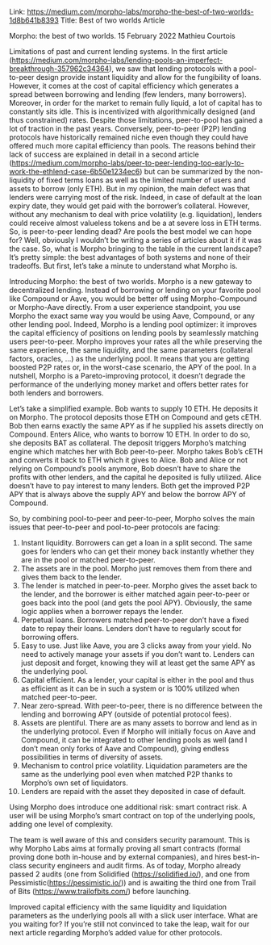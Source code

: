 Link: https://medium.com/morpho-labs/morpho-the-best-of-two-worlds-1d8b641b8393
Title: Best of two worlds Article

Morpho: the best of two worlds.
15 February 2022
Mathieu Courtois

Limitations of past and current lending systems.
In the first article (https://medium.com/morpho-labs/lending-pools-an-imperfect-breakthrough-357962c34364), we saw that lending protocols with a pool-to-peer design provide instant liquidity and allow for the fungibility of loans. However, it comes at the cost of capital efficiency which generates a spread between borrowing and lending (few lenders, many borrowers). Moreover, in order for the market to remain fully liquid, a lot of capital has to constantly sits idle. This is incentivized with algorithmically designed (and thus constrained) rates. Despite those limitations, peer-to-pool has gained a lot of traction in the past years.
Conversely, peer-to-peer (P2P) lending protocols have historically remained niche even though they could have offered much more capital efficiency than pools. The reasons behind their lack of success are explained in detail in a second article (https://medium.com/morpho-labs/peer-to-peer-lending-too-early-to-work-the-ethlend-case-6b50e1234ec6) but can be summarized by the non-liquidity of fixed terms loans as well as the limited number of users and assets to borrow (only ETH). But in my opinion, the main defect was that lenders were carrying most of the risk. Indeed, in case of default at the loan expiry date, they would get paid with the borrower’s collateral. However, without any mechanism to deal with price volatility (e.g. liquidation), lenders could receive almost valueless tokens and be a at severe loss in ETH terms.
So, is peer-to-peer lending dead? Are pools the best model we can hope for? Well, obviously I wouldn’t be writing a series of articles about it if it was the case. So, what is Morpho bringing to the table in the current landscape? It’s pretty simple: the best advantages of both systems and none of their tradeoffs.
But first, let’s take a minute to understand what Morpho is.

Introducing Morpho: the best of two worlds.
Morpho is a new gateway to decentralized lending. Instead of borrowing or lending on your favorite pool like Compound or Aave, you would be better off using Morpho-Compound or Morpho-Aave directly. From a user experience standpoint, you use Morpho the exact same way you would be using Aave, Compound, or any other lending pool.
Indeed, Morpho is a lending pool optimizer: it improves the capital efficiency of positions on lending pools by seamlessly matching users peer-to-peer. Morpho improves your rates all the while preserving the same experience, the same liquidity, and the same parameters (collateral factors, oracles, …) as the underlying pool. It means that you are getting boosted P2P rates or, in the worst-case scenario, the APY of the pool.
In a nutshell, Morpho is a Pareto-improving protocol, it doesn’t degrade the performance of the underlying money market and offers better rates for both lenders and borrowers.

Let’s take a simplified example.
Bob wants to supply 10 ETH. He deposits it on Morpho. The protocol deposits those ETH on Compound and gets cETH. Bob then earns exactly the same APY as if he supplied his assets directly on Compound.
Enters Alice, who wants to borrow 10 ETH. In order to do so, she deposits BAT as collateral. The deposit triggers Morpho’s matching engine which matches her with Bob peer-to-peer. Morpho takes Bob’s cETH and converts it back to ETH which it gives to Alice.
Bob and Alice or not relying on Compound’s pools anymore, Bob doesn’t have to share the profits with other lenders, and the capital he deposited is fully utilized. Alice doesn’t have to pay interest to many lenders. Both get the improved P2P APY that is always above the supply APY and below the borrow APY of Compound.

So, by combining pool-to-peer and peer-to-peer, Morpho solves the main issues that peer-to-peer and pool-to-peer protocols are facing:

1. Instant liquidity. Borrowers can get a loan in a split second. The same goes for lenders who can get their money back instantly whether they are in the pool or matched peer-to-peer.
2. The assets are in the pool. Morpho just removes them from there and gives them back to the lender.
3. The lender is matched in peer-to-peer. Morpho gives the asset back to the lender, and the borrower is either matched again peer-to-peer or goes back into the pool (and gets the pool APY). Obviously, the same logic applies when a borrower repays the lender.
4. Perpetual loans. Borrowers matched peer-to-peer don’t have a fixed date to repay their loans. Lenders don’t have to regularly scout for borrowing offers.
5. Easy to use. Just like Aave, you are 3 clicks away from your yield. No need to actively manage your assets if you don’t want to. Lenders can just deposit and forget, knowing they will at least get the same APY as the underlying pool.
6. Capital efficient. As a lender, your capital is either in the pool and thus as efficient as it can be in such a system or is 100% utilized when matched peer-to-peer.
7. Near zero-spread. With peer-to-peer, there is no difference between the lending and borrowing APY (outside of potential protocol fees).
8. Assets are plentiful. There are as many assets to borrow and lend as in the underlying protocol. Even if Morpho will initially focus on Aave and Compound, it can be integrated to other lending pools as well (and I don’t mean only forks of Aave and Compound), giving endless possibilities in terms of diversity of assets.
9. Mechanism to control price volatility. Liquidation parameters are the same as the underlying pool even when matched P2P thanks to Morpho’s own set of liquidators.
10. Lenders are repaid with the asset they deposited in case of default.

Using Morpho does introduce one additional risk: smart contract risk. A user will be using Morpho’s smart contract on top of the underlying pools, adding one level of complexity.

The team is well aware of this and considers security paramount. This is why Morpho Labs aims at formally proving all smart contracts (formal proving done both in-house and by external companies), and hires best-in-class security engineers and audit firms. As of today, Morpho already passed 2 audits (one from Solidified (https://solidified.io/), and one from Pessimistic(https://pessimistic.io/)) and is awaiting the third one from Trail of Bits (https://www.trailofbits.com/) before launching.

Improved capital efficiency with the same liquidity and liquidation parameters as the underlying pools all with a slick user interface. What are you waiting for? If you’re still not convinced to take the leap, wait for our next article regarding Morpho’s added value for other protocols.
